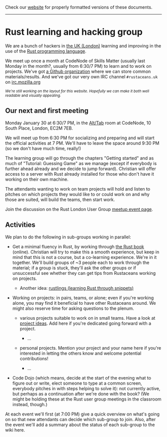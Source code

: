 Check our [website](http://rustaceans.uk/) for
properly formatted versions of these documents.

---

# Rust learning and hacking group

We are a bunch of hackers in [the UK (London)](Location.md) learning and
improving in the use of the [Rust programming
language](https://www.rust-lang.org/).

We meet up once a month at CodeNode of Skills Matter (usually last
Monday in the month?, usually from 6:30/7 PM) to learn and to work on
projects. We've got [a Github organization](Github.md) where we can
store common materials/results. And we've got our very own IRC channel `#rustaceans.uk` on [irc.mozilla.org](https://wiki.mozilla.org/IRC)

<small>*We're still working on the layout for this website. Hopefully we can make it both well readable* and *visually appealing.*</small>


## Our next and first meeting

Monday January 30 at 6:30/7 PM, in the [Alt/Tab](https://skillsmatter.com/event-space) room at CodeNode, 10 South Place, London, EC2M 7EB. 

We will meet up from 6:30 PM for socializing and preparing and will start the official activities at 7 PM. We'll have to leave the space around 9:30 PM (so we don't have much time, really!)

The learning group will go through the chapters "Getting started" and as much of "Tutorial: Guessing Game" as we manage (except if everybody is further ahead already and we decide to jump forward). Christian will offer access to a server with Rust already installed for those who don't have it working on their own machine.

The attendants wanting to work on team projects will hold and listen to pitches on which projects they would like to or could work on and why those are suited, will build the teams, then start work.

Join the discussion on the Rust London User Group [meetup event page](https://www.meetup.com/Rust-London-User-Group/events/237073865/).


## Activities

We plan to do the following in sub-groups working in parallel:

* Get a minimal fluency in Rust, by working through [the Rust
  book](http://doc.rust-lang.org/book/) (online). Christian will try
  to make this a smooth experience, but keep in mind that this is not
  a course, but a co-learning experience. We're in it together. We'll
  build groups of ~3 people each to work through the material; if a
  group is stuck, they'll ask the other groups or if unsuccessful see
  whether they can get tips from Rustaceans working on projects.

    * Another idea: [rustlings (learning Rust through snippets)](https://github.com/carols10cents/rustlings)

* Working on projects: in pairs, teams, or alone; even if you're
  working alone, you may find it beneficial to have other Rustaceans
  around. We might also reserve time for asking questions to the plenum.

    * various projects suitable to work on in small teams. Have a look
      at [project ideas](Project_ideas.md). Add here if you're
      dedicated going forward with a project.

        * ...

    * personal projects. Mention your project and your name
      here if you're interested in letting the others know and welcome
      potential contributions!

        * ...

* Code Dojo (which means, decide at the start of the evening what to
  figure out or write, elect someone to type at a common screen,
  everybody pitches in with steps helping to solve it): not currently
  active, but perhaps as a continuation after we're done with the
  book? (We might be holding these at the Rust user group meetings in
  the classroom instead, though.)


At each event we'll first (at 7:00 PM) give a quick overview on what's
going on so that new attendants can decide which sub-group to
join. Also, after the event we'll add a summary about the status of
each sub-group to the wiki here.
